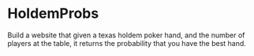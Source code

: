 # HoldemProbs
Build a website that given a texas holdem poker hand, and the number of players at the table, it returns the probability that you have the best hand. 
